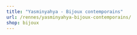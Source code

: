 ```yaml
---
title: "Yasminyahya - Bijoux contemporains"
url: /rennes/yasminyahya-bijoux-contemporains/
shop: bijoux
---
```


